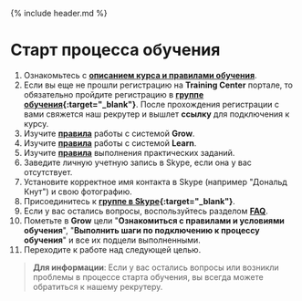 {% include header.md %}

Старт процесса обучения
====================

1. Ознакомьтесь с **[описанием курса и правилами обучения]({{site.about}})**.
2. Если вы еще не прошли регистрацию на **Training Center** портале, то обязательно пройдите регистрацию в **[группе обучения](https://www.training.ru/#!/Training/2305){:target="_blank"}**. После прохождения регистрации с вами свяжется наш рекрутер и вышлет **ссылку** для подключения к курсу.  
3. Изучите **[правила]({{site.materialsurl}}general/grow_intro)** работы с системой **Grow**.
4. Изучите **[правила]({{site.materialsurl}}general/learn_intro)** работы с системой **Learn**.
5. Изучите **[правила]({{site.materialsurl}}general/practical_tasks_completing_rules)** выполнения практических заданий.
6. Заведите личную учетную запись в Skype, если она у вас отсутствует.
7. Установите корректное имя контакта в Skype (например "Дональд Кнут") и свою фотографию.
8. Присоединитесь к **[группе в Skype](https://join.skype.com/oUPhgVkYZyHX){:target="_blank"}**.
9. Если у вас остались вопросы, воспользуйтесь разделом **[FAQ]({{site.materialsurl}}general/faq)**.
10. Пометьте в **Grow** цели "**Ознакомиться с правилами и условиями обучения**", "**Выполнить шаги по подключению к процессу обучения**" и все их подцели выполненными.
11. Переходите к работе над следующей целью.

>**Для информации**: Если у вас остались вопросы или возникли проблемы в процессе старта обучения, вы всегда можете обратиться к нашему рекрутеру.